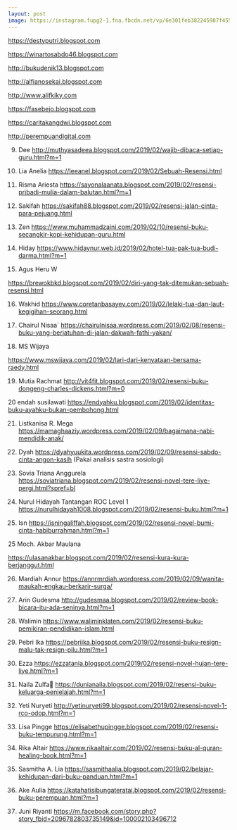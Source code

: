 ```yaml
---
layout: post
image: https://instagram.fupg2-1.fna.fbcdn.net/vp/6e301feb382245987f4552ad935b22ba/5CE448D9/t51.2885-15/e35/52367743_249088396020461_3136159525833531301_n.jpg?_nc_ht=instagram.fupg2-1.fna.fbcdn.net&_nc_cat=105
---
```


<https://destyputri.blogspot.com>

<https://winartosabdo46.blogspot.com>

<http://bukudenik13.blogspot.com>

<http://alfianosekai.blogspot.com>

<http://www.alifkiky.com>

<https://fasebejo.blogspot.com>

<https://caritakangdwi.blogspot.com>

<http://perempuandigital.com>

9. Dee
http://muthyasadeea.blogspot.com/2019/02/wajib-dibaca-setiap-guru.html?m=1 

10. Lia Anelia
https://leeanel.blogspot.com/2019/02/Sebuah-Resensi.html

11. Risma Ariesta
https://sayonalaanata.blogspot.com/2019/02/resensi-pribadi-mulia-dalam-balutan.html?m=1

12. Sakifah
https://sakifah88.blogspot.com/2019/02/resensi-jalan-cinta-para-pejuang.html

13. Zen
https://www.muhammadzaini.com/2019/02/10/resensi-buku-secangkir-kopi-kehidupan-guru.html

14. Hiday
https://www.hidaynur.web.id/2019/02/hotel-tua-pak-tua-budi-darma.html?m=1

15. Agus Heru W

https://brewokbkd.blogspot.com/2019/02/diri-yang-tak-ditemukan-sebuah-resensi.html

16. Wakhid
https://www.coretanbasayev.com/2019/02/lelaki-tua-dan-laut-kegigihan-seorang.html

17. Chairul Nisaa`
https://chairulnisaa.wordpress.com/2019/02/08/resensi-buku-yang-berjatuhan-di-jalan-dakwah-fathi-yakan/

18. MS Wijaya

https://www.mswijaya.com/2019/02/lari-dari-kenyataan-bersama-raedy.html

19. Mutia Rachmat http://vit4fit.blogspot.com/2019/02/resensi-buku-dongeng-charles-dickens.html?m=0

20 endah susilawati
https://endyahku.blogspot.com/2019/02/identitas-buku-ayahku-bukan-pembohong.html

21. Listkanisa R. Mega
https://mamaghaaziy.wordpress.com/2019/02/09/bagaimana-nabi-mendidik-anak/

22. Dyah
https://dyahyuukita.wordpress.com/2019/02/09/resensi-sabdo-cinta-angon-kasih
(Pakai analisis sastra sosiologi)

23. Sovia Triana Anggurela
https://soviatriana.blogspot.com/2019/02/resensi-novel-tere-liye-pergi.html?spref=bl

24. Nurul Hidayah
      Tantangan ROC Level 1
https://nurulhidayah1008.blogspot.com/2019/02/resensi-buku.html?m=1

24. Isn
https://isningaliffah.blogspot.com/2019/02/resensi-novel-bumi-cinta-habiburrahman.html?m=1

25 Moch. Akbar Maulana

https://ulasanakbar.blogspot.com/2019/02/resensi-kura-kura-berjanggut.html

26. Mardiah Annur
https://annrmrdiah.wordpress.com/2019/02/09/wanita-maukah-engkau-berkarir-surga/

27. Arin Gudesma
http://gudesmaa.blogspot.com/2019/02/review-book-bicara-itu-ada-seninya.html?m=1

28. Walimin
https://www.waliminklaten.com/2019/02/resensi-buku-pemikiran-pendidikan-islam.html

29. Pebri Ika
https://pebriika.blogspot.com/2019/02/resensi-buku-resign-malu-tak-resign-pilu.html?m=1

30. Ezza
https://ezzatania.blogspot.com/2019/02/resensi-novel-hujan-tere-liye.html?m=1

31. Naila Zulfa🧕
https://dunianaila.blogspot.com/2019/02/resensi-buku-keluarga-penjelajah.html?m=1

32. Yeti Nuryeti
http://yetinuryeti99.blogspot.com/2019/02/resensi-novel-1-rco-odop.html?m=1

33. Lisa Pingge
https://elisabethupingge.blogspot.com/2019/02/resensi-buku-tempurung.html?m=1

34. Rika Altair
https://www.rikaaltair.com/2019/02/resensi-buku-al-quran-healing-book.html?m=1

35. Sasmitha A. Lia
 https://sasmithaalia.blogspot.com/2019/02/belajar-kehidupan-dari-buku-panduan.html?m=1

36. Ake Aulia
https://katahatisibungateratai.blogspot.com/2019/02/resensi-buku-perempuan.html?m=1

37. Juni Riyanti
https://m.facebook.com/story.php?story_fbid=2096782803735149&id=100002103496712